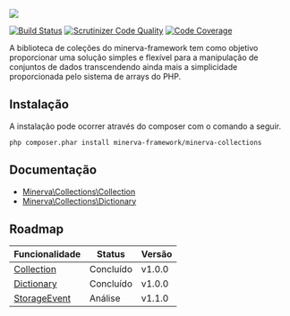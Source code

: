 ![](http://i.imgur.com/ajRNJnc.png)

[![Build Status](https://scrutinizer-ci.com/g/minerva-framework/minerva-collections/badges/build.png?b=master)](https://scrutinizer-ci.com/g/minerva-framework/minerva-collections/build-status/master) [![Scrutinizer Code Quality](https://scrutinizer-ci.com/g/minerva-framework/minerva-collections/badges/quality-score.png?x=1&b=master)](https://scrutinizer-ci.com/g/minerva-framework/minerva-collections/?branch=master) [![Code Coverage](https://scrutinizer-ci.com/g/minerva-framework/minerva-collections/badges/coverage.png?b=master)](https://scrutinizer-ci.com/g/minerva-framework/minerva-collections/?branch=master)

A biblioteca de coleções do minerva-framework tem como objetivo proporcionar uma solução simples e flexível para a manipulação de conjuntos de dados transcendendo ainda mais a simplicidade proporcionada pelo sistema de arrays do PHP. 



## Instalação

A instalação pode ocorrer através do composer com o comando a seguir.

`php composer.phar install minerva-framework/minerva-collections`

## Documentação

* [Minerva\Collections\Collection](https://github.com/minerva-framework/minerva-collections/wiki/Minerva%5CCollections%5CCollection)
* [Minerva\Collections\Dictionary](https://github.com/minerva-framework/minerva-collections/wiki/Minerva%5CCollections%5CDictionary)

## Roadmap
| Funcionalidade | Status    | Versão |
|----------------|-----------|--------|
| [Collection](https://github.com/minerva-framework/minerva-collections/wiki/Minerva%5CCollections%5CCollection)     | Concluído | v1.0.0 |
| [Dictionary](https://github.com/minerva-framework/minerva-collections/wiki/Minerva%5CCollections%5CDictionary)     | Concluído | v1.0.0 |
| [StorageEvent](https://gist.github.com/lucasdearaujo/1f52f8bb2516d553378881857452777e)   | Análise   | v1.1.0 |
